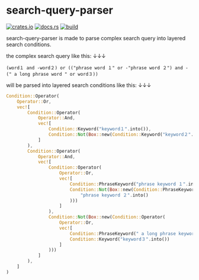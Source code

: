 # search-query-parser

[![crates.io](https://img.shields.io/crates/v/search-query-parser.svg)](https://crates.io/crates/search-query-parser)
[![docs.rs](https://docs.rs/search-query-parser/badge.svg)](https://docs.rs/search-query-parser)
[![build](https://github.com/dimmy82/search-query-parser/actions/workflows/build_and_test.yml/badge.svg)](https://github.com/dimmy82/search-query-parser/actions)

search-query-parser is made to parse complex search query into layered search conditions.

the complex search query like this: ↓↓↓

`(word１ and -word２) or (("phrase word １" or -"phrase word ２") and -(" a long phrase word " or word３))`

will be parsed into layered search conditions like this: ↓↓↓

```Rust
Condition::Operator(
    Operator::Or,
    vec![
        Condition::Operator(
            Operator::And,
            vec![
                Condition::Keyword("keyword１".into()),
                Condition::Not(Box::new(Condition::Keyword("keyword２".into()))),
            ]
        ),
        Condition::Operator(
            Operator::And,
            vec![
                Condition::Operator(
                    Operator::Or,
                    vec![
                        Condition::PhraseKeyword("phrase keyword １".into()),
                        Condition::Not(Box::new(Condition::PhraseKeyword(
                            "phrase keyword ２".into()
                        )))
                    ]
                ),
                Condition::Not(Box::new(Condition::Operator(
                    Operator::Or,
                    vec![
                        Condition::PhraseKeyword(" a long phrase keyword ".into()),
                        Condition::Keyword("keyword３".into())
                    ]
                )))
            ]
        ),
    ]
)
```
